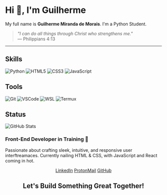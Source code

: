 # Hi 👋, I'm Guilherme

My full name is **Guilherme Miranda de Morais**. I'm a Python Student.

> *"I can do all things through Christ who strengthens me."*  
> — Philippians 4:13

---
<div>

## Skills

![Python](https://img.shields.io/badge/Python-E34F26?style=flat&logo=python&logoColor=white)
![HTML5](https://img.shields.io/badge/-HTML5-E34F26?style=flat&logo=html5&logoColor=white)
![CSS3](https://img.shields.io/badge/-CSS3-1572B6?style=flat&logo=css3&logoColor=white)
![JavaScript](https://img.shields.io/badge/-JavaScript-F7DF1E?style=flat&logo=javascript&logoColor=black)

## Tools

![Git](https://img.shields.io/badge/-Git-F1502F?style=flat&logo=git&logoColor=white)
![VSCode](https://img.shields.io/badge/-VSCode-0078D4?style=flat&logo=visualstudiocode&logoColor=white)
![WSL](https://img.shields.io/badge/-WSL-0078D4?style=flat&logo=WSL&logoColor=white)
![Termux](https://img.shields.io/badge/-Termux-0078D4?style=flat&logo=Termux&logoColor=white)

## Status

![GitHub Stats](https://github-readme-stats.vercel.app/api?username=gmm-code&show_icons=true&theme=radical)

</div>

### Front-End Developer in Training 🚀

<div>
    
Passionate about crafting sleek, intuitive, and responsive user interftreamaces. Currently nailing HTML & CSS, with JavaScript and React coming in hot.
    
</div>
<div align="center">

[LinkedIn](https://www.linkedin.com/in/guilherme-miranda-de-morais/)
[ProtonMail](mailto:gmm.works@proton.me)
[GitHub](https://github.com/gmm-code)

</div>

<div align="center">

  ## Let's Build Something Great Together!
  
</div>